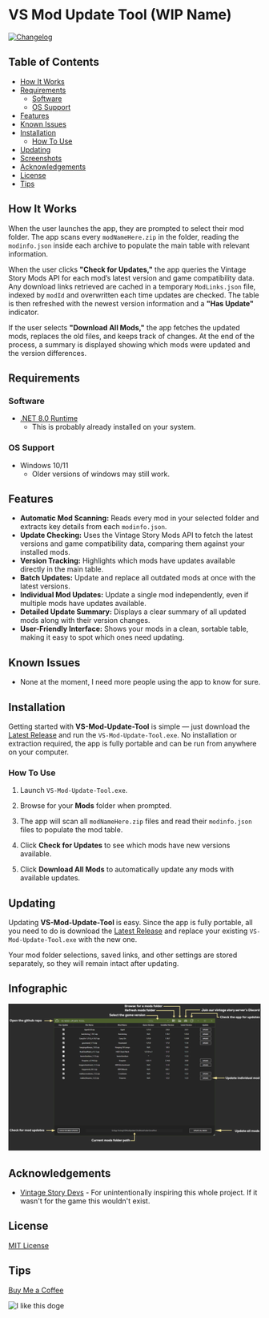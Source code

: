 # VS Mod Update Tool (WIP Name)

[![Changelog](https://img.shields.io/badge/changelog-latest-blue)](docs/version/CHANGELOG.md)

## Table of Contents

- [How It Works](#how-it-works)
- [Requirements](#requirements)
  - [Software](#software)
  - [OS Support](#os-support)
- [Features](#features)
- [Known Issues](#known-issues)
- [Installation](#installation)
  - [How To Use](#how-to-use)
- [Updating](#updating)
- [Screenshots](#infographic)
- [Acknowledgements](#acknowledgements)
- [License](#license)
- [Tips](#tips)

## How It Works  
When the user launches the app, they are prompted to select their mod folder. The app scans every `modNameHere.zip` in the folder, reading the `modinfo.json` inside each archive to populate the main table with relevant information.  

When the user clicks **"Check for Updates,"** the app queries the Vintage Story Mods API for each mod’s latest version and game compatibility data. Any download links retrieved are cached in a temporary `ModLinks.json` file, indexed by `modId` and overwritten each time updates are checked. The table is then refreshed with the newest version information and a **"Has Update"** indicator.  

If the user selects **"Download All Mods,"** the app fetches the updated mods, replaces the old files, and keeps track of changes. At the end of the process, a summary is displayed showing which mods were updated and the version differences.  


## Requirements

### Software

- [.NET 8.0 Runtime](https://dotnet.microsoft.com/en-us/download/dotnet/8.0)
  - This is probably already installed on your system.

### OS Support

- Windows 10/11
  - Older versions of windows may still work.


## Features
- **Automatic Mod Scanning:** Reads every mod in your selected folder and extracts key details from each `modinfo.json`.  
- **Update Checking:** Uses the Vintage Story Mods API to fetch the latest versions and game compatibility data, comparing them against your installed mods.  
- **Version Tracking:** Highlights which mods have updates available directly in the main table.  
- **Batch Updates:** Update and replace all outdated mods at once with the latest versions.  
- **Individual Mod Updates:** Update a single mod independently, even if multiple mods have updates available.  
- **Detailed Update Summary:** Displays a clear summary of all updated mods along with their version changes.  
- **User-Friendly Interface:** Shows your mods in a clean, sortable table, making it easy to spot which ones need updating.  


## Known Issues

- None at the moment, I need more people using the app to know for sure.

## Installation

Getting started with **VS-Mod-Update-Tool** is simple — just download the [Latest Release](https://github.com/AriesLR/VS-Mod-Update-Tool/releases/latest) and run the `VS-Mod-Update-Tool.exe`. No installation or extraction required, the app is fully portable and can be run from anywhere on your computer.

### How To Use

1. Launch `VS-Mod-Update-Tool.exe`.

2. Browse for your **Mods** folder when prompted.

3. The app will scan all `modNameHere.zip` files and read their `modinfo.json` files to populate the mod table.

4. Click **Check for Updates** to see which mods have new versions available.

5. Click **Download All Mods** to automatically update any mods with available updates.


## Updating

Updating **VS-Mod-Update-Tool** is easy. Since the app is fully portable, all you need to do is download the [Latest Release](https://github.com/AriesLR/PakMaster/releases/latest) and replace your existing `VS-Mod-Update-Tool.exe` with the new one.

Your mod folder selections, saved links, and other settings are stored separately, so they will remain intact after updating.


## Infographic
![VS Mod Update Tool Info](https://raw.githubusercontent.com/AriesLR/VS-Mod-Update-Tool/refs/heads/main/docs/img/VS-Mod-Update-Tool-Info.png)

 
## Acknowledgements
- [Vintage Story Devs](https://www.vintagestory.at) - For unintentionally inspiring this whole project. If it wasn't for the game this wouldn't exist.


## License

[MIT License](LICENSE)

## Tips
[Buy Me a Coffee](https://www.buymeacoffee.com/arieslr)

<img src="https://i.imgflip.com/1u2oyu.jpg" alt="I like this doge" width="100">